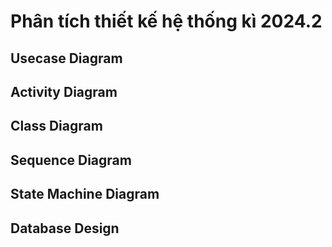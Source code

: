 # Phân tích thiết kế hệ thống kì 2024.2

## Usecase Diagram

## Activity Diagram

## Class Diagram

## Sequence Diagram

## State Machine Diagram

## Database Design
